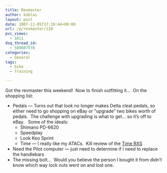 ```yaml
---
title: Revmaster
author: koblas
layout: post
date: 2007-11-05T17:10:44+00:00
url: /p/revmaster/110
pvc_views:
  - 1811
dsq_thread_id:
  - 589607578
categories:
  - General
tags:
  - bike
  - Training

---
```

Got the revmaster this weekend!&#xA0; Now to finish outfitting it&#8230;&#xA0; On the shopping list:

* Pedals &#8212; Turns out that look no longer makes Delta cleat pedals, so either need to go shopping on eBay or "upgrade" two bikes worth of pedals.&#xA0; The challenge with upgrading is what to get&#8230; so it&#8217;s off to eBay.&#xA0;&#xA0; Some of the ideals:
  * Shimano PD-6620
  * Speedplay
  * Look Keo Sprint
  * Time &#8212; I really like my ATACs.&#xA0; Kill review of the [Time RXS][1]
* Need the Pilot computer &#8212; just need to determine if I need to replace the handlebars
* The missing bolt&#8230;&#xA0; Would you believe the person I bought it from didn&#8217;t know which way lock nuts went on and lost one.

 [1]: http://www.bikesportmichigan.com/features/rxspedals.shtml
